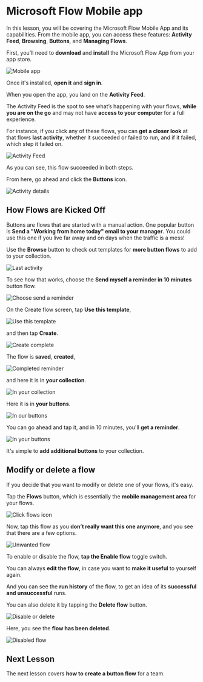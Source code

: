 <properties
   pageTitle="Microsoft Flow Mobile App | Microsoft Flow"
   description="How to use the Microsoft Flow mobile app to create and manage flows."
   services=""
   suite="flow"
   documentationCenter="na"
   authors="v-joaloh"
   manager="anneta"
   editor=""
   tags=""
   featuredVideoId="kZs7lqgp4LU"
   courseDuration="5m"/>

<tags
   ms.service="flow"
   ms.devlang="na"
   ms.topic="get-started-article"
   ms.tgt_pltfrm="na"
   ms.workload="na"
   ms.date="06/07/2017"
   ms.author="v-joaloh"/>

# Microsoft Flow Mobile app #

In this lesson, you will be covering the Microsoft Flow Mobile App and its capabilities. From the mobile app, you can access these features: **Activity Feed**, **Browsing**, **Buttons**, and **Managing Flows**.

First, you’ll need to **download** and **install** the Microsoft Flow App from your app store.

![Mobile app](./media/learning-mobile-app/open-mobile-app.png)

Once it's installed, **open it** and **sign in**.

When you open the app, you land on the **Activity Feed**.

The Activity Feed is the spot to see what’s happening with your flows, **while you are on the go** and may not have **access to your computer** for a full experience.

For instance, if you click any of these flows, you can **get a closer look** at that flows **last activity**, whether it succeeded or failed to run, and if it failed, which step it failed on.

![Activity Feed](./media/learning-mobile-app/see-all-activity.png)

As you can see, this flow succeeded in both steps.

From here, go ahead and click the **Buttons** icon.

![Activity details](./media/learning-mobile-app/activity-details.png)


## How Flows are Kicked Off ##
   
   Buttons are flows that are started with a manual action. One popular button is **Send a "Working from home today" email to your manager**.
   You could use this one if you live far away and on days when the traffic is a mess!

Use the **Browse** button to check out templates for **more button flows** to add to your collection.

![Last activity](./media/learning-mobile-app/click-browse-button.png)

To see how that works, choose the **Send myself a reminder in 10 minutes** button flow.
 

![Choose send a reminder](./media/learning-mobile-app/send-a-reminder.png)

On the Create flow screen, tap **Use this template**,

![Use this template](./media/learning-mobile-app/use-this-template.png)

and then tap **Create**.

![Create complete](./media/learning-mobile-app/create-complete.png)

The flow is **saved**, **created**,

![Completed reminder](./media/learning-mobile-app/complete-reminder.png)

and here it is in **your collection**. 

![In your collection](./media/learning-mobile-app/here-it-is.png)

Here it is in **your buttons**. 

![In our buttons](./media/learning-mobile-app/button-send-reminder.png)

You can go ahead and tap it, and in 10 minutes, you'll **get a reminder**.

![In your buttons](./media/learning-mobile-app/in-your-collection.png)

It's simple to **add additional buttons** to your collection.

## Modify or delete a flow ##

If you decide that you want to modify or delete one of your flows, it's easy.


Tap the **Flows** button, which is essentially the **mobile management area** for your flows.

![Click flows icon](./media/learning-mobile-app/click-flows-button.png)


Now, tap this flow as you **don’t really want this one anymore**, and you see that there are a few options.

![Unwanted flow](./media/learning-mobile-app/send-a-reminder.png)

To enable or disable the flow, **tap the Enable flow** toggle switch.

You can always **edit the flow**, in case you want to **make it useful** to yourself again. 

And you can see the **run history** of the flow, to get an idea of its **successful and unsuccessful** runs.

You can also delete it by tapping the **Delete flow** button.



![Disable or delete](./media/learning-mobile-app/disable-delete.png)

 Here, you see the **flow has been deleted**.

![Disabled flow](./media/learning-mobile-app/disabled-flow.png)



## Next Lesson ##

The next lesson covers **how to create a button flow** for a team. 